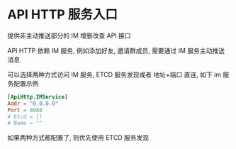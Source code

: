 # API HTTP 服务入口

提供非主动推送部分的 IM 增删改查 API 接口

API HTTP 依赖 IM 服务, 例如添加好友, 邀请群成员, 需要通过 IM 服务主动推送消息

可以选择两种方式访问 IM 服务, ETCD 服务发现或者 地址+端口 直连, 如下 im 服务配置示例

```toml
[ApiHttp.IMService]
Addr = "0.0.0.0"
Port = 8080
# Etcd = []
# Name = "" 
```

如果两种方式都配置了, 则优先使用 ETCD 服务发现
